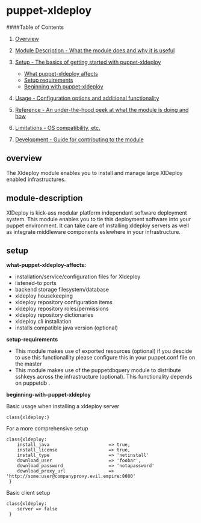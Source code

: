 puppet-xldeploy
===============

####Table of Contents

1. [Overview](#overview)

2. [Module Description - What the module does and why it is useful](#module-description)
3. [Setup - The basics of getting started with puppet-xldeploy](#setup)
    * [What puppet-xldeploy affects](#what-puppet-xldeploy-affects)
    * [Setup requirements](#setup-requirements)
    * [Beginning with puppet-xldeploy](#beginning-with-puppet-xldeploy)
4. [Usage - Configuration options and additional functionality](#usage)
5. [Reference - An under-the-hood peek at what the module is doing and how](#reference)
5. [Limitations - OS compatibility, etc.](#limitations)
6. [Development - Guide for contributing to the module](#development)

overview
--------
The Xldeploy module enables you to install and manage large XlDeploy enabled infrastructures.

module-description
------------------
XlDeploy is kick-ass modular platform independant software deployment system. This module enables you to tie this deployment software into your puppet environment. It can take care of installing xldeploy servers as well as integrate middleware components eslewhere in your infrastructure.

setup
-----
**what-puppet-xldeploy-affects:**

* installation/service/configuration files for Xldeploy
* listened-to ports
* backend storage filesystem/database
* xldeploy housekeeping
* xldeploy repository configuration items
* xldeploy repository roles/permissions
* xldeploy repository dictionaries
* xldeploy cli installation 
* installs compatible java version (optional)

**setup-requirements**

* This module makes use of exported resources (optional) if you descide to use this functionallity please configure this in your puppet.conf file on the master
* This module makes use of the puppetdbquery module to distribute sshkeys across the infrastructure (optional). This functionality depends on puppetdb .


**beginning-with-puppet-xldeploy**

Basic usage when installing a xldeploy server

    class{xldeploy:}

For a more comprehensive setup

    class{xldeploy:
        install_java                      => true,
        install_license                   => true,
        install_type                      => 'netinstall'
        download_user                     => 'foobar',
        download_password                 => 'notapassword'
        download_proxy_url                => 'http://some:user@companyproxy.evil.empire:8080'
     }

Basic client setup

    class{xldeploy:
        server => false
     }



